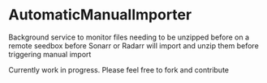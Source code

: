 # AutomaticManualImporter
Background service to monitor files needing to be unzipped before on a remote seedbox before Sonarr or Radarr will import and unzip them before triggering manual import

Currently work in progress.  Please feel free to fork and contribute
